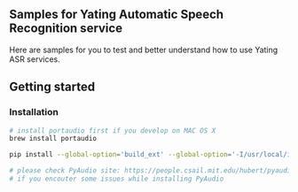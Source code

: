 ## Samples for Yating Automatic Speech Recognition service

Here are samples for you to test and better understand how to use Yating ASR services.

## Getting started

### Installation

```bash
# install portaudio first if you develop on MAC OS X
brew install portaudio

pip install --global-option='build_ext' --global-option='-I/usr/local/include' --global-option='-L/usr/local/lib' -r requirements.txt

# please check PyAudio site: https://people.csail.mit.edu/hubert/pyaudio/
# if you encouter some issues while installing PyAudio
```
